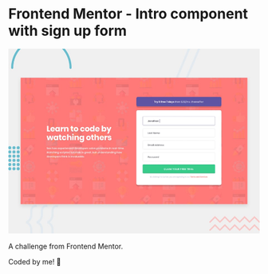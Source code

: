 # Frontend Mentor - Intro component with sign up form

![Design preview for the Intro component with sign up form coding challenge](./design/desktop-preview.jpg)

A challenge from Frontend Mentor.

Coded by me! 🤗
